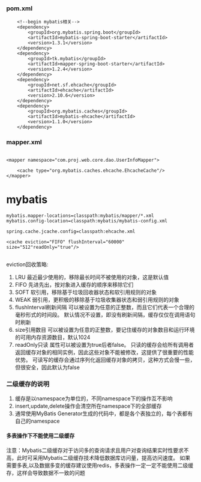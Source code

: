 ### pom.xml
```
    <!--begin mybatis相关-->
    <dependency>
        <groupId>org.mybatis.spring.boot</groupId>
        <artifactId>mybatis-spring-boot-starter</artifactId>
        <version>1.3.1</version>
    </dependency>
    <dependency>
        <groupId>tk.mybatis</groupId>
        <artifactId>mapper-spring-boot-starter</artifactId>
        <version>1.2.4</version>
    </dependency>
    <dependency>
        <groupId>net.sf.ehcache</groupId>
        <artifactId>ehcache</artifactId>
        <version>2.10.6</version>
    </dependency>
    <dependency>
        <groupId>org.mybatis.caches</groupId>
        <artifactId>mybatis-ehcache</artifactId>
        <version>1.1.0</version>
    </dependency>
```

### mapper.xml
```

<mapper namespace="com.proj.web.core.dao.UserInfoMapper">

    <cache type="org.mybatis.caches.ehcache.EhcacheCache"/>
</mapper>
```


# mybatis
```
mybatis.mapper-locations=classpath:mybatis/mapper/*.xml
mybatis.config-location=classpath:mybatis/mybatis-config.xml

spring.cache.jcache.config=classpath:ehcache.xml
```

```
<cache eviction="FIFO" flushInterval="60000" size="512"readOnly="true"/>


```
eviction回收策略:
1. LRU 最近最少使用的，移除最长时间不被使用的对象，这是默认值
2. FIFO 先进先出，按对象进入缓存的顺序来移除它们
3. SOFT 软引用，移除基于垃圾回收器状态和软引用规则的对象
4. WEAK 弱引用，更积极的移除基于垃圾收集器状态和弱引用规则的对象
4. flushInterval刷新间隔
可以被设置为任意的正整数，而且它们代表一个合理的毫秒形式的时间段。 默认情况不设置，即没有刷新间隔，缓存仅仅在调用语句时刷新
4. size引用数目
可以被设置为任意的正整数，要记住缓存的对象数目和运行环境的可用内存资源数目，默认1024
4. readOnly只读
属性可以被设置为true后者false。 只读的缓存会给所有调用者返回缓存对象的相同实例，因此这些对象不能被修改，这提供了很重要的性能优势。 可读写的缓存会通过序列化返回缓存对象的拷贝，这种方式会慢一些，但很安全，因此默认为false


### 二级缓存的说明
1. 缓存是以namespace为单位的，不同namespace下的操作互不影响
2. insert,update,delete操作会清空所在namespace下的全部缓存
3. 通常使用MyBatis Generator生成的代码中，都是各个表独立的，每个表都有自己的namespace

#### 多表操作下不能使用二级缓存
注意：Mybatis二级缓存对于访问多的查询请求且用户对查询结果实时性要求不高，此时可采用Mybatis二级缓存技术降低数据库访问量，提高访问速度。 如果需要多表,以及数据多变的缓存建议使用redis，多表操作一定一定不能使用二级缓存，这样会导致数据不一致的问题